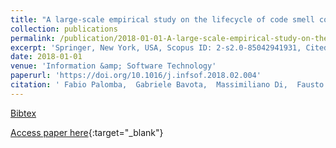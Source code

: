```yaml
---
title: "A large-scale empirical study on the lifecycle of code smell co-occurrences"
collection: publications
permalink: /publication/2018-01-01-A-large-scale-empirical-study-on-the-lifecycle-of-code-smell-co-occurrences
excerpt: 'Springer, New York, USA, Scopus ID: 2-s2.0-85042941931, Cited by: 13'
date: 2018-01-01
venue: 'Information &amp; Software Technology'
paperurl: 'https://doi.org/10.1016/j.infsof.2018.02.004'
citation: ' Fabio Palomba,  Gabriele Bavota,  Massimiliano Di,  Fausto Fasano,  Rocco Oliveto,  Andrea De, &quot;A large-scale empirical study on the lifecycle of code smell co-occurrences.&quot; Information &amp;amp; Software Technology, 2018.'
---
```

[Bibtex](https://dblp.org/rec/bib/journals/infsof/PalombaBPFOL18)

[Access paper here](https://doi.org/10.1016/j.infsof.2018.02.004){:target="_blank"}
